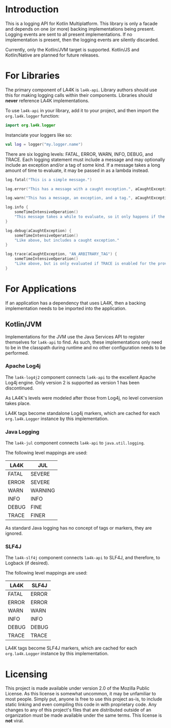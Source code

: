 # Introduction

This is a logging API for Kotlin Multiplatform. This library is only a facade and depends on one
(or more) backing implementations being present. Logging events are sent to all present
implementations. If no implementation is present, then the logging events are silently
discarded.

Currently, only the Kotlin/JVM target is supported. Kotlin/JS and Kotlin/Native are planned for
future releases.

# For Libraries

The primary component of LA4K is `la4k-api`. Library authors should use this for making logging
calls within their components. Libraries should **never** reference LA4K implementations.

To use `la4k-api` in your library, add it to your project, and then import the `org.la4k.logger`
function:

```kotlin
import org.la4k.logger
```

Instanciate your loggers like so:

```kotlin
val log = logger("my.logger.name")
```

There are six logging levels: FATAL, ERROR, WARN, INFO, DEBUG, and TRACE. Each logging statement
must include a message and may optionally include an exception and/or a tag of some kind. If a
message takes a long amount of time to evaluate, it may be passed in as a lambda instead.

```kotlin
log.fatal("This is a simple message.")
```

```kotlin
log.error("This has a message with a caught exception.", aCaughtException)
```

```kotlin
log.warn("This has a message, an exception, and a tag.", aCaughtException, "AN_ARBITRARY_TAG")
```

```kotlin
log.info {
    someTimeIntensiveOperation()
    "This message takes a while to evaluate, so it only happens if the INFO level is enabled."
}
```

```kotlin
log.debug(aCaughtException) {
    someTimeIntensiveOperation()
    "Like above, but includes a caught exception."
}
```

```kotlin
log.trace(aCaughtException, "AN_ARBITRARY_TAG") {
    someTimeIntensiveOperation()
    "Like above, but is only evaluated if TRACE is enabled for the provided tag."
}
```

# For Applications

If an application has a dependency that uses LA4K, then a backing implementation needs to be
imported into the application.

## Kotlin/JVM

Implementations for the JVM use the Java Services API to register themselves for `la4k-api` to
find. As such, these implementations only need to be in the classpath during runtime and no
other configuration needs to be performed.

### Apache Log4j

The `la4k-log4j2` component connects `la4k-api` to the excellent Apache Log4j engine. Only
version 2 is supported as version 1 has been discontinued.

As LA4K's levels were modeled after those from Log4j, no level conversion takes place.

LA4K tags become standalone Log4j markers, which are cached for each `org.la4k.Logger` instance
by this implementation.

### Java Logging

The `la4k-jul` component connects `la4k-api` to `java.util.logging`.

The following level mappings are used:

| LA4K  | JUL     |
|-------|---------|
| FATAL | SEVERE  |
| ERROR | SEVERE  |
| WARN  | WARNING |
| INFO  | INFO    |
| DEBUG | FINE    |
| TRACE | FINER   |

As standard Java logging has no concept of tags or markers, they are ignored.

### SLF4J

The `la4k-slf4j` component connects `la4k-api` to SLF4J, and therefore, to Logback (if desired).

The following level mappings are used:

| LA4K  | SLF4J |
|-------|-------|
| FATAL | ERROR |
| ERROR | ERROR |
| WARN  | WARN  |
| INFO  | INFO  |
| DEBUG | DEBUG |
| TRACE | TRACE |

LA4K tags become SLF4J markers, which are cached for each `org.la4k.Logger` instance by this
implementation.

# Licensing

This project is made available under version 2.0 of the Mozilla Public License. As this license
is somewhat uncommon, it may be unfamiliar to most people. Simply put, anyone is free to use
this project as-is, to include static linking and even compiling this code in with proprietary
code. Any changes to any of this project's files that are distributed outside of an organization
must be made available under the same terms. This license is **not** viral.
